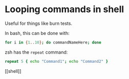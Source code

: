 # Looping commands in shell

Useful for things like burn tests.

In bash, this can be done with:
```bash
for i in {1..10}; do commandNameHere; done
```

zsh has the `repeat` command:
```zsh
repeat 5 { echo "Command1"; echo "Command2" }
```

[[shell]]